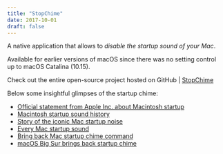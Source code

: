```yaml
---
title: "StopChime"
date: 2017-10-01
draft: false
---
```


A native application that allows to *disable the startup sound of your Mac*.

Available for earlier versions of macOS since there was no setting control up to macOS Catalina (10.15).

Check out the entire open-source project hosted on GitHub | [StopChime](https://github.com/m-paolino/StopChime)

Below some insightful glimpses of the startup chime:

* [Official statement from Apple Inc. about Macintosh startup](https://support.apple.com/en-us/102230)
* [Macintosh startup sound history](https://www.youtube.com/watch?v=e7LW_NvSuIk)
* [Story of the iconic Mac startup noise](https://www.youtube.com/watch?v=5iOyQNKDVGs)
* [Every Mac startup sound](https://www.youtube.com/watch?v=n23dp8caq9A)
* [Bring back Mac startup chime command](https://9to5mac.com/2020/02/21/bring-back-mac-startup-chime-command/)
* [macOS Big Sur brings back startup chime](https://www.macrumors.com/2020/06/23/macos-big-sur-brings-back-startup-chime/)
